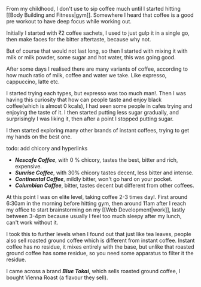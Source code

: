 From my childhood, I don't use to sip coffee much until I started hitting [[Body Building and Fitness|gym]].  Somewhere I heard that coffee is a good pre workout to have deep focus while working out. 

Initially I started with ₹2 coffee sachets, I used to just gulp it in a single go, then make faces for the bitter aftertaste, because why not.

But of course that would not last long, so then I started with mixing it with milk or milk powder, some sugar and hot water, this was going good.

After some days I realised there are many variants of coffee, according to how much ratio of milk, coffee and water we take. Like expresso, cappuccino, latte etc.

I started trying each types, but expresso was too much man!. Then I was having this curiosity that how can people taste and enjoy black coffee(which is almost 0 kcals), I had seen some people in cafes trying and enjoying the taste of it. I then started putting less sugar gradually, and surprisingly I was liking it, then after a point I stopped putting sugar.

I then started exploring many other brands of instant coffees, trying to get my hands on the best one. 

todo: add chicory and hyperlinks
- ***Nescafe Coffee***, with 0 % chicory, tastes the best, bitter and rich, expensive.
- ***Sunrise Coffee***, with 30% chicory tastes decent, less bitter and intense.
- ***Continental Coffee***, mildly bitter, won't go hard on your pocket.
- ***Columbian Coffee***, bitter, tastes decent but different from other coffees.

At this point I was on elite level, taking coffee 2-3 times day!. First around 6:30am in the morning before hitting gym, then around 11am after I reach my office to start brainstorming on my [[Web Development|work]], lastly between 3-4pm because usually I feel too much sleepy after my lunch, can't work without it.

I took this to further levels when I found out that just like tea leaves, people also sell roasted ground coffee which is different from instant coffee. Instant coffee has no residue, it mixes entirely with the base, but unlike that roasted ground coffee has some residue, so you need some apparatus to filter it the residue. 

I came across a brand ***Blue Tokai***, which sells roasted ground coffee, I bought Vienna Roast (a flavour they sell).



